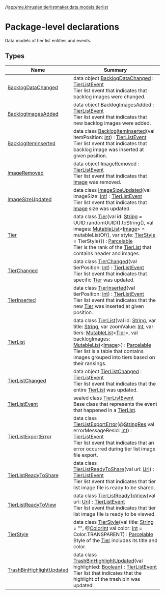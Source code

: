 //[app](../../index.md)/[me.khruslan.tierlistmaker.data.models.tierlist](index.md)

# Package-level declarations

Data models of tier list entities and events.

## Types

| Name | Summary |
|---|---|
| [BacklogDataChanged](-backlog-data-changed/index.md) | data object [BacklogDataChanged](-backlog-data-changed/index.md) : [TierListEvent](-tier-list-event/index.md)<br>Tier list event that indicates that backlog images were changed. |
| [BacklogImagesAdded](-backlog-images-added/index.md) | data object [BacklogImagesAdded](-backlog-images-added/index.md) : [TierListEvent](-tier-list-event/index.md)<br>Tier list event that indicates that new backlog images were added. |
| [BacklogItemInserted](-backlog-item-inserted/index.md) | data class [BacklogItemInserted](-backlog-item-inserted/index.md)(val itemPosition: [Int](https://kotlinlang.org/api/latest/jvm/stdlib/kotlin/-int/index.html)) : [TierListEvent](-tier-list-event/index.md)<br>Tier list event that indicates that backlog image was inserted at given position. |
| [ImageRemoved](-image-removed/index.md) | data object [ImageRemoved](-image-removed/index.md) : [TierListEvent](-tier-list-event/index.md)<br>Tier list event that indicates that [Image](../me.khruslan.tierlistmaker.data.models.tierlist.image/-image/index.md) was removed. |
| [ImageSizeUpdated](-image-size-updated/index.md) | data class [ImageSizeUpdated](-image-size-updated/index.md)(val imageSize: [Int](https://kotlinlang.org/api/latest/jvm/stdlib/kotlin/-int/index.html)) : [TierListEvent](-tier-list-event/index.md)<br>Tier list event that indicates that [Image](../me.khruslan.tierlistmaker.data.models.tierlist.image/-image/index.md) size was updated. |
| [Tier](-tier/index.md) | data class [Tier](-tier/index.md)(val id: [String](https://kotlinlang.org/api/latest/jvm/stdlib/kotlin/-string/index.html) = UUID.randomUUID().toString(), val images: [MutableList](https://kotlinlang.org/api/latest/jvm/stdlib/kotlin.collections/-mutable-list/index.html)&lt;[Image](../me.khruslan.tierlistmaker.data.models.tierlist.image/-image/index.md)&gt; = mutableListOf(), var style: [TierStyle](-tier-style/index.md) = TierStyle()) : [Parcelable](https://developer.android.com/reference/kotlin/android/os/Parcelable.html)<br>Tier is the rank of the [TierList](-tier-list/index.md) that contains header and images. |
| [TierChanged](-tier-changed/index.md) | data class [TierChanged](-tier-changed/index.md)(val tierPosition: [Int](https://kotlinlang.org/api/latest/jvm/stdlib/kotlin/-int/index.html)) : [TierListEvent](-tier-list-event/index.md)<br>Tier list event that indicates that specific [Tier](-tier/index.md) was updated. |
| [TierInserted](-tier-inserted/index.md) | data class [TierInserted](-tier-inserted/index.md)(val tierPosition: [Int](https://kotlinlang.org/api/latest/jvm/stdlib/kotlin/-int/index.html)) : [TierListEvent](-tier-list-event/index.md)<br>Tier list event that indicates that the new [Tier](-tier/index.md) was inserted at given position. |
| [TierList](-tier-list/index.md) | data class [TierList](-tier-list/index.md)(val id: [String](https://kotlinlang.org/api/latest/jvm/stdlib/kotlin/-string/index.html), var title: [String](https://kotlinlang.org/api/latest/jvm/stdlib/kotlin/-string/index.html), var zoomValue: [Int](https://kotlinlang.org/api/latest/jvm/stdlib/kotlin/-int/index.html), var tiers: [MutableList](https://kotlinlang.org/api/latest/jvm/stdlib/kotlin.collections/-mutable-list/index.html)&lt;[Tier](-tier/index.md)&gt;, val backlogImages: [MutableList](https://kotlinlang.org/api/latest/jvm/stdlib/kotlin.collections/-mutable-list/index.html)&lt;[Image](../me.khruslan.tierlistmaker.data.models.tierlist.image/-image/index.md)&gt;) : [Parcelable](https://developer.android.com/reference/kotlin/android/os/Parcelable.html)<br>Tier list is a table that contains images grouped into tiers based on their rankings. |
| [TierListChanged](-tier-list-changed/index.md) | data object [TierListChanged](-tier-list-changed/index.md) : [TierListEvent](-tier-list-event/index.md)<br>Tier list event that indicates that the entire [TierList](-tier-list/index.md) was updated. |
| [TierListEvent](-tier-list-event/index.md) | sealed class [TierListEvent](-tier-list-event/index.md)<br>Base class that represents the event that happened in a [TierList](-tier-list/index.md). |
| [TierListExportError](-tier-list-export-error/index.md) | data class [TierListExportError](-tier-list-export-error/index.md)(@[StringRes](https://developer.android.com/reference/kotlin/androidx/annotation/StringRes.html) val errorMessageResId: [Int](https://kotlinlang.org/api/latest/jvm/stdlib/kotlin/-int/index.html)) : [TierListEvent](-tier-list-event/index.md)<br>Tier list event that indicates that an error occurred during tier list image file export. |
| [TierListReadyToShare](-tier-list-ready-to-share/index.md) | data class [TierListReadyToShare](-tier-list-ready-to-share/index.md)(val uri: [Uri](https://developer.android.com/reference/kotlin/android/net/Uri.html)) : [TierListEvent](-tier-list-event/index.md)<br>Tier list event that indicates that tier list image file is ready to be shared. |
| [TierListReadyToView](-tier-list-ready-to-view/index.md) | data class [TierListReadyToView](-tier-list-ready-to-view/index.md)(val uri: [Uri](https://developer.android.com/reference/kotlin/android/net/Uri.html)) : [TierListEvent](-tier-list-event/index.md)<br>Tier list event that indicates that tier list image file is ready to be viewed. |
| [TierStyle](-tier-style/index.md) | data class [TierStyle](-tier-style/index.md)(val title: [String](https://kotlinlang.org/api/latest/jvm/stdlib/kotlin/-string/index.html) = &quot;&quot;, @[ColorInt](https://developer.android.com/reference/kotlin/androidx/annotation/ColorInt.html) val color: [Int](https://kotlinlang.org/api/latest/jvm/stdlib/kotlin/-int/index.html) = Color.TRANSPARENT) : [Parcelable](https://developer.android.com/reference/kotlin/android/os/Parcelable.html)<br>Style of the [Tier](-tier/index.md) includes its title and color. |
| [TrashBinHighlightUpdated](-trash-bin-highlight-updated/index.md) | data class [TrashBinHighlightUpdated](-trash-bin-highlight-updated/index.md)(val highlighted: [Boolean](https://kotlinlang.org/api/latest/jvm/stdlib/kotlin/-boolean/index.html)) : [TierListEvent](-tier-list-event/index.md)<br>Tier list that indicates that the highlight of the trash bin was updated. |
